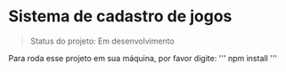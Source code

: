# Sistema de cadastro de jogos

>Status do projeto: Em desenvolvimento

Para roda esse projeto em sua máquina, por favor digite:
'''
npm install
'''
